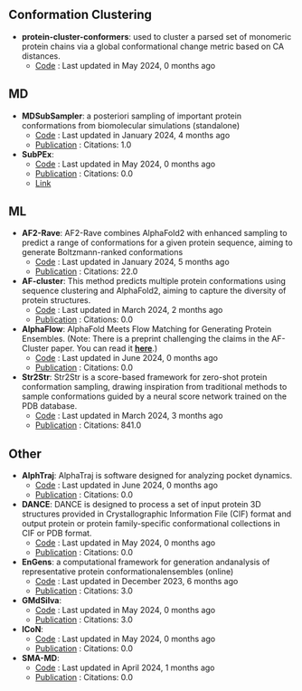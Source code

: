 
## **Conformation Clustering**
- **protein-cluster-conformers**: used to cluster a parsed set of monomeric protein chains via a global conformational change metric based on CA distances.
	- [Code](https://github.com/PDBeurope/protein-cluster-conformers) : Last updated in May 2024, 0 months ago

## **MD**
- **MDSubSampler**: a posteriori sampling of important protein conformations from biomolecular simulations (standalone)
	- [Code](https://github.com/alepandini/MDSubSampler) : Last updated in January 2024, 4 months ago
	- [Publication](https://doi.org/10.1093/bioinformatics/btad427) : Citations: 1.0
- **SubPEx**: 
	- [Code](https://github.com/durrantlab/subpex/) : Last updated in May 2024, 0 months ago
	- [Publication](https://doi.org/10.1021%2Facs.jctc.3c00478) : Citations: 0.0
	- [Link](http://durrantlab.com/subpex/)

## **ML**
- **AF2-Rave**: AF2-Rave combines AlphaFold2 with enhanced sampling to predict a range of conformations for a given protein sequence, aiming to generate Boltzmann-ranked conformations
	- [Code](https://github.com/tiwarylab/alphafold2rave) : Last updated in January 2024, 5 months ago
	- [Publication](https://doi.org/10.1021/acs.jctc.3c00290) : Citations: 22.0
- **AF-cluster**: This method predicts multiple protein conformations using sequence clustering and AlphaFold2, aiming to capture the diversity of protein structures.
	- [Code](https://github.com/HWaymentSteele/AF_Cluster) : Last updated in March 2024, 2 months ago
	- [Publication](https://doi.org/10.1101/2022.10.17.512570v1) : Citations: 0.0
- **AlphaFlow**: AlphaFold Meets Flow Matching for Generating Protein Ensembles. (Note: There is a preprint challenging the claims in the AF-Cluster paper. You can read it **[here](https://doi.org/10.1101/2024.01.05.574434)**.)
	- [Code](https://github.com/bjing2016/alphaflow) : Last updated in June 2024, 0 months ago
	- [Publication](https://doi.org/10.48550/arXiv.2402.04845) : Citations: 0.0
- **Str2Str**: Str2Str is a score-based framework for zero-shot protein conformation sampling, drawing inspiration from traditional methods to sample conformations guided by a neural score network trained on the PDB database.
	- [Code](https://github.com/lujiarui/Str2Str) : Last updated in March 2024, 3 months ago
	- [Publication](https://doi.org/10.1126/science.ade2574) : Citations: 841.0

## **Other**
- **AlphTraj**: AlphaTraj is software designed for analyzing pocket dynamics.
	- [Code](https://github.com/dooo12332/AlphaTraj) : Last updated in June 2024, 0 months ago
	- [Publication](https://doi.org/10.1021/acs.jctc.4c00476) : Citations: 0.0
- **DANCE**: DANCE is designed to process a set of input protein 3D structures provided in Crystallographic Information File (CIF) format and output protein or protein family-specific conformational collections in CIF or PDB format.
	- [Code](https://github.com/PhyloSofS-Team/DANCE) : Last updated in May 2024, 0 months ago
	- [Publication](https://doi.org/10.1101/2024.02.06.578951) : Citations: 0.0
- **EnGens**: a computational framework for generation andanalysis of representative protein conformationalensembles (online)
	- [Code](https://github.com/KavrakiLab/EnGens) : Last updated in December 2023, 6 months ago
	- [Publication](https://doi.org/10.1093/bib/bbad242) : Citations: 3.0
- **GMdSilva**: 
	- [Code](https://github.com/GMdSilva/gms_natcomms_1705932980_data) : Last updated in May 2024, 0 months ago
	- [Publication](https://doi.org/10.1101/2023.07.25.550545) : Citations: 3.0
- **ICoN**: 
	- [Code](https://github.com/chang-group/ICoN) : Last updated in May 2024, 0 months ago
	- [Publication](https://doi.org/10.1101/2024.05.05.592587) : Citations: 0.0
- **SMA-MD**: 
	- [Code](https://github.com/olsson-group/sma-md) : Last updated in April 2024, 1 months ago
	- [Publication](https://dx.doi.org/10.1088/2632-2153/ad3b64) : Citations: 0.0

